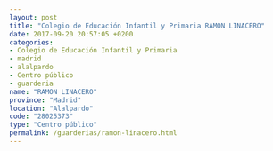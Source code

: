 ```yaml
---
layout: post
title: "Colegio de Educación Infantil y Primaria RAMON LINACERO"
date: 2017-09-20 20:57:05 +0200
categories:
- Colegio de Educación Infantil y Primaria
- madrid
- alalpardo
- Centro público
- guarderia
name: "RAMON LINACERO"
province: "Madrid"
location: "Alalpardo"
code: "28025373"
type: "Centro público"
permalink: /guarderias/ramon-linacero.html
---
```

